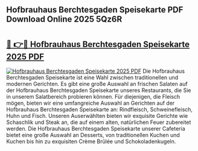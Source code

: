 ## Hofbrauhaus Berchtesgaden Speisekarte PDF Download Online 2025 5Qz6R

# <h2><a href="http://gcdfxb.nevu.top/?p=Hofbrauhaus+Berchtesgaden+Speisekarte">🔗 👉🔴 Hofbrauhaus Berchtesgaden Speisekarte 2025 PDF</a></h2>

[![Hofbrauhaus Berchtesgaden Speisekarte 2025 PDF](https://i.imgur.com/dBaPXMq.png)](http://gcdfxb.nevu.top/?p=Hofbrauhaus+Berchtesgaden+Speisekarte)
Die Hofbrauhaus Berchtesgaden Speisekarte ist eine Wahl zwischen traditionellen und modernen Gerichten. Es gibt eine große Auswahl an frischen Salaten auf der Hofbrauhaus Berchtesgaden Speisekarte unseres Restaurants, die Sie in unserem Salatbereich probieren können. Für diejenigen, die Fleisch mögen, bieten wir eine umfangreiche Auswahl an Gerichten auf der Hofbrauhaus Berchtesgaden Speisekarte an: Rindfleisch, Schweinefleisch, Huhn und Fisch. Unseren Auserwählten bieten wir exquisite Gerichte wie Schaschlik und Steak an, die auf einem alten, natürlichen Feuer zubereitet werden. Die Hofbrauhaus Berchtesgaden Speisekarte unserer Cafeteria bietet eine große Auswahl an Desserts, von traditionellen Kuchen und Kuchen bis hin zu exquisiten Crème Brûlée und Schokoladenkugeln.
